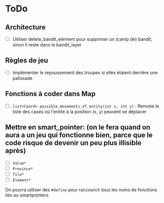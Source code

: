 # ToDo

## Architecture

- [ ] Utiliser delete_bandit_element pour supprimer un (camp de) bandit, sinon il reste dans le bandit_layer

## Règles de jeu

- [ ] Implémenter le repoussement des troupes si elles étaient derrière une palissade

## Fonctions à coder dans Map

- [ ] `list<Coord> possible_movements_of_entity(int x, int y)` : Renvoie la liste des cases où l'entité à la position (x, y) peuvent se déplacer

## Mettre en smart_pointer: (on le fera quand on aura a un jeu qui fonctionne bien, parce que le code risque de devenir un peu plus illisible après)

- [ ] `Value*`
- [ ] `Province*`
- [ ] `Tile*`
- [ ] `Element*`

On pourra utiliser des `#define` pour raccourcir tous les noms de fonctions liés au smartpointers
